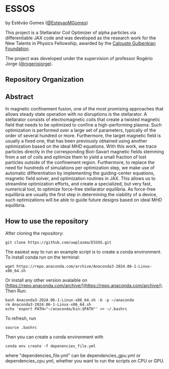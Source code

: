 # ESSOS

by Estêvão Gomes ([@EstevaoMGomes](https://github.com/EstevaoMGomes))

This project is a Stellarator Coil Optimizer of alpha particles via differentiable JAX code and was developed as the research 
work for the New Talents in Physics Fellowship, awarded by the [Calouste Gulbenkian Foundation](https://gulbenkian.pt/en/).

The project was developed under the supervision of professor Rogério Jorge ([@rogeriojorge](https://github.com/rogeriojorge)).

## Repository Organization

## Abstract
In magnetic confinement fusion, one of the most promising approaches that allows steady state
operation with no disruptions is the stellarator. A stellarator consists of electromagnetic coils
that create a twisted magnetic field that needs to be optimized to confine a high-performing
plasma. Such optimization is performed over a large set of parameters, typically of the order of
several hundred or more. Furthermore, the target magnetic field is usually a fixed one, that has
been previously obtained using another optimization based on the ideal MHD equations. With
this work, we trace particles directly in the corresponding Biot-Savart magnetic fields stemming
from a set of coils and optimize them to yield a small fraction of lost particles outside of the
confinement region. Furthermore, to replace the need for hundreds of simulations per
optimization step, we make use of automatic differentiation by implementing the guiding-center
equations, magnetic field solver, and optimization routines in JAX. This allows us to streamline
optimization efforts, and create a specialized, but very fast, numerical tool, to optimize force-free
stellarator equilibria. As force-free equilibria are usually the first step in determining the
viability of a device, such optimizations will be able to guide future designs based on ideal
MHD equilibria.

## How to use the repository
After cloning the repository:
```
git clone https://github.com/uwplasma/ESSOS.git
```
The easiest way to run an example script is to create a conda environment.
To install conda run on the terminal:

```
wget https://repo.anaconda.com/archive/Anaconda3-2024.06-1-Linux-x86_64.sh
```
Or install any other version avalaible on [https://repo.anaconda.com/archive/](https://repo.anaconda.com/archive/).
Then Run:
```
bash Anaconda3-2024.06-1-Linux-x86_64.sh -b -p ~/anaconda
rm Anaconda3-2024.06-1-Linux-x86_64.sh
echo 'export PATH="~/anaconda/bin:$PATH"' >> ~/.bashrc 
```
To refresh, run 
```
source .bashrc
```
Then you can create a conda environment with
```
conda env create -f depenencies_file.yml
```
where "dependencies_file.yml" can be dependencies_gpu.yml or dependencies_cpu.yml, whether you want to run the scripts on CPU or GPU.
